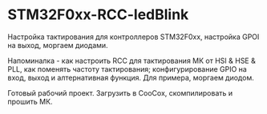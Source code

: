 # STM32F0xx-RCC-ledBlink
Настройка тактирования для контроллеров STM32F0xx, настройка GPOI на выход, моргаем диодами.

Напоминалка - как настроить RCC для тактирования МК от HSI & HSE & PLL, как поменять частоту тактирования;
конфигурирование GPIO на вход, выход и алтернативная функция.
Для примера, моргаем диодом.

Готовый рабочий проект. Загрузить в CooCox, скомпилировать и прошить МК.
